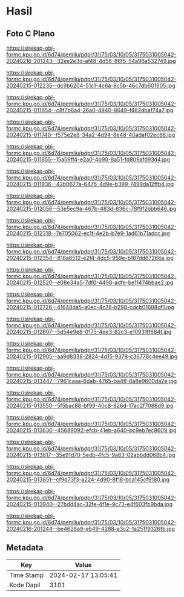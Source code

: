 # Hasil

## Foto C Plano

https://sirekap-obj-formc.kpu.go.id/6d74/pemilu/pdpr/31/75/03/10/05/3175031005042-20240216-201243--32ee2e3d-af48-4d56-86f5-54a96a532749.jpg

https://sirekap-obj-formc.kpu.go.id/6d74/pemilu/pdpr/31/75/03/10/05/3175031005042-20240215-012235--dc9b6204-51c1-4c6a-8c5b-46c7db601905.jpg

https://sirekap-obj-formc.kpu.go.id/6d74/pemilu/pdpr/31/75/03/10/05/3175031005042-20240215-011654--c8f7b6a4-26a0-4940-8649-f482dbaf74a7.jpg

https://sirekap-obj-formc.kpu.go.id/6d74/pemilu/pdpr/31/75/03/10/05/3175031005042-20240215-011740--f575e2e8-34a2-4d94-8e48-40adaf02ec88.jpg

https://sirekap-obj-formc.kpu.go.id/6d74/pemilu/pdpr/31/75/03/10/05/3175031005042-20240215-011855--15a59ff4-e2a0-4b90-8a51-fd809afd93d4.jpg

https://sirekap-obj-formc.kpu.go.id/6d74/pemilu/pdpr/31/75/03/10/05/3175031005042-20240215-011936--42b0677a-6476-4d9e-b399-7499da12ffb4.jpg

https://sirekap-obj-formc.kpu.go.id/6d74/pemilu/pdpr/31/75/03/10/05/3175031005042-20240215-012056--53e5ec9a-467b-483d-836c-78f9f2bbb646.jpg

https://sirekap-obj-formc.kpu.go.id/6d74/pemilu/pdpr/31/75/03/10/05/3175031005042-20240215-012318--7e705062-ec1f-4e2b-b7e9-1ad61b71adcc.jpg

https://sirekap-obj-formc.kpu.go.id/6d74/pemilu/pdpr/31/75/03/10/05/3175031005042-20240215-012354--818a6512-e2f4-4dc5-959e-b187dd67266a.jpg

https://sirekap-obj-formc.kpu.go.id/6d74/pemilu/pdpr/31/75/03/10/05/3175031005042-20240215-012520--e08e34a5-7df0-4498-adfe-be11474bbae2.jpg

https://sirekap-obj-formc.kpu.go.id/6d74/pemilu/pdpr/31/75/03/10/05/3175031005042-20240215-012726--41648da5-a0ec-4c78-b298-cdcb01688df1.jpg

https://sirekap-obj-formc.kpu.go.id/6d74/pemilu/pdpr/31/75/03/10/05/3175031005042-20240215-012807--5d54e9e8-0175-4ee3-82c3-e10931ff684f.jpg

https://sirekap-obj-formc.kpu.go.id/6d74/pemilu/pdpr/31/75/03/10/05/3175031005042-20240215-012905--aa9d8338-2824-4d15-9378-c36778c4ee49.jpg

https://sirekap-obj-formc.kpu.go.id/6d74/pemilu/pdpr/31/75/03/10/05/3175031005042-20240215-013447--7961caaa-6dab-4765-ba48-8a8e9600da2e.jpg

https://sirekap-obj-formc.kpu.go.id/6d74/pemilu/pdpr/31/75/03/10/05/3175031005042-20240215-013550--5f5bac88-bf99-40c8-826d-17ac2f7088d9.jpg

https://sirekap-obj-formc.kpu.go.id/6d74/pemilu/pdpr/31/75/03/10/05/3175031005042-20240215-013636--45689092-efcb-41eb-a640-bc9eb7ec8609.jpg

https://sirekap-obj-formc.kpu.go.id/6d74/pemilu/pdpr/31/75/03/10/05/3175031005042-20240215-013817--35e91d70-5edb-4fc5-9a63-02abbdd068b4.jpg

https://sirekap-obj-formc.kpu.go.id/6d74/pemilu/pdpr/31/75/03/10/05/3175031005042-20240215-013851--cf9d73f3-a224-4d90-8f18-bca145cf9180.jpg

https://sirekap-obj-formc.kpu.go.id/6d74/pemilu/pdpr/31/75/03/10/05/3175031005042-20240215-013940--27bdd4ac-32fe-4f1e-9c73-e4f603fb9bda.jpg

https://sirekap-obj-formc.kpu.go.id/6d74/pemilu/pdpr/31/75/03/10/05/3175031005042-20240216-201244--be4628a9-eb49-4288-a3c2-1a251f9326fb.jpg


## Metadata

| Key        | Value               |
| ---------- | ------------------- |
| Time Stamp | 2024-02-17 13:05:41 |
| Kode Dapil | 3101                |



